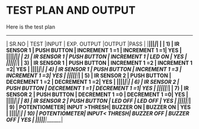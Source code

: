 # TEST PLAN AND OUTPUT

Here is the test plan 

_________________________________________________________________________________
| SR.NO  | TEST         |INPUT         | EXP. OUTPUT     |OUTPUT         |PASS   |
|________|______________|______________|_________________|_______________| ______|
|    1)  | IR SENSOR 1  | PUSH BUTTON  | INCREMENT 1 =1  | INCREMENT 1 =1| YES   |
|________|______________|______________|_________________|_______________|_______|
|    2)  | IR SENSOR 1  | PUSH BUTTON  | INCREMENT 1     | LED ON        | YES   |
|________|______________|______________|_________________|_______________|_______|
|    3)  | IR SENSOR 1  | PUSH BUTTON  | INCREMENT 1 =2  | INCREMENT 1 =2| YES   |
|________|______________|______________|_________________|_______________|_______|
|    4)  | IR SENSOR 1  | PUSH BUTTON  | INCREMENT 1 =3  | INCREMENT 1 =3| YES   |
|________|______________|______________|_________________|_______________|_______|
|    5)  | IR SENSOR 2  | PUSH BUTTON  | DECREMENT 1 =2  | DECREMENT 1 =2| YES   |
|________|______________|______________|_________________|_______________|_______|
|    6)  | IR SENSOR 2  | PUSH BUTTON  | DECREMENT 1 =1  | DECREMENT 1 =1| YES   |
|________|______________|______________|_________________|_______________|_______|
|    7)  | IR SENSOR 2  | PUSH BUTTON  | DECREMENT 1 =0  | DECREMENT 1 =0| YES   |
|________|______________|______________|_________________|_______________|_______|
|    8)  | IR SENSOR 2  | PUSH BUTTON  | LED OFF         | LED OFF       | YES   |
|________|______________|______________|_________________|_______________|_______|
|    9)  | POTENTIOMETER| INPUT >THRESH| BUZZER ON       | BUZZER ON     | YES   |
|________|______________|______________|_________________|_______________|_______|
|    10) | POTENTIOMETER| INPUT< THRESH| BUZZER OFF      | BUZZER OFF    | YES   |
|________|______________|______________|_________________|_______________|_______|